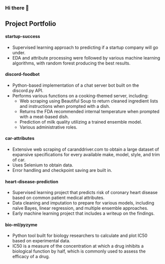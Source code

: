 ### Hi there 👋

## Project Portfolio 

#### startup-success
- Supervised learning approach to predicting if a startup company will go under.
- EDA and attribute processing were followed by various machine learning algorithms, with random forest producing the best results. 

#### discord-foodbot
- Python-based implementation of a chat server bot built on the discord.py API.
- Performs various functions on a cooking-themed server, including:
  - Web scraping using Beautiful Soup to return cleaned ingredient lists and instructions when prompted with a dish.
  - Returns the FDA recommended internal temperature when prompted with a meat-based dish.
  - Prediction of milk quality utilizing a trained ensemble model.
  - Various administrative roles.

#### car-attributes
- Extensive web scraping of caranddriver.com to obtain a large dataset of expansive specifications for every available make, model, style, and trim of car. 
- Uses Selenium to obtain data.
- Error handling and checkpoint saving are built in. 

#### heart-disease-prediction
- Supervised learning project that predicts risk of coronary heart disease based on common patient medical attributes.
- Data cleaning and imputation to prepare for various models, including naïve Bayes, linear regression, and multiple ensemble approaches. 
- Early machine learning project that includes a writeup on the findings.

#### bio-ml/pyzyme
- Python tool built for biology researchers to calculate and plot IC50 based on experimental data. 
- IC50 is a measure of the concentration at which a drug inhibits a biological function by half, which is commonly used to assess the efficacy of a drug.
